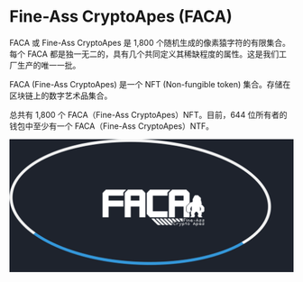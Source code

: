 # Fine-Ass CryptoApes (FACA)

FACA 或 Fine-Ass CryptoApes 是 1,800 个随机生成的像素猿字符的有限集合。每个 FACA 都是独一无二的，具有几个共同定义其稀缺程度的属性。这是我们工厂生产的唯一一批。

FACA (Fine-Ass CryptoApes) 是一个 NFT (Non-fungible token) 集合。存储在区块链上的数字艺术品集合。

总共有 1,800 个 FACA（Fine-Ass CryptoApes）NFT。目前，644 位所有者的钱包中至少有一个 FACA（Fine-Ass CryptoApes）NTF。

![nft](231321312.png)
